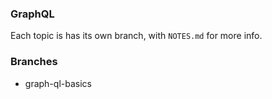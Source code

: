 ### GraphQL 
Each topic is has its own branch, with `NOTES.md` for more info. 

### Branches
- graph-ql-basics
